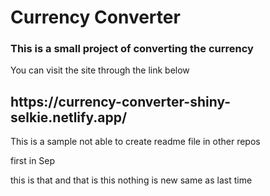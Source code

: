 <h1>Currency Converter </h1>
<h3> This is a small project of converting the currency</h3>
<div>You can visit the site through the link below </div>
<h2>https://currency-converter-shiny-selkie.netlify.app/</h2>

This is a sample 
not able to create readme file in other repos

first in Sep

this is that and that is this
nothing is new same as last time 